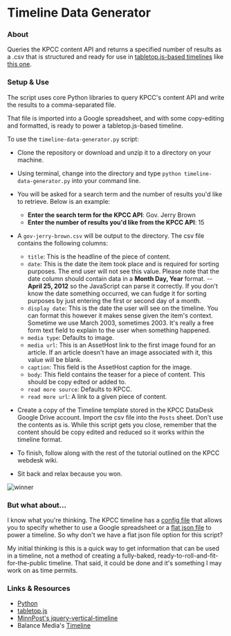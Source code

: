 # Timeline Data Generator

### About

Queries the KPCC content API and returns a specified number of results as a .csv that is structured and ready for use in [tabletop.js-based timelines](https://github.com/MinnPost/jquery-vertical-timeline) like [this one](http://projects.scpr.org/static/timelines/christopher-dorner-timeline/).

### Setup & Use

The script uses core Python libraries to query KPCC's content API and write the results to a comma-separated file.

That file is imported into a Google spreadsheet, and with some copy-editing and formatted, is ready to power a tabletop.js-based timeline. 

To use the ```timeline-data-generator.py``` script:

* Clone the repository or download and unzip it to a directory on your machine.
* Using terminal, change into the directory and type ```python timeline-data-generator.py``` into your command line.
* You will be asked for a search term and the number of results you'd like to retrieve. Below is an example:

    * **Enter the search term for the KPCC API**: Gov. Jerry Brown
    * **Enter the number of results you'd like from the KPCC API**: 15

* A ```gov-jerry-brown.csv``` will be output to the directory. The csv file contains the following columns:

    * ```title```: This is the headline of the piece of content.
    * ```date```: This is the date the item took place and is required for sorting purposes. The end user will not see this value. Please note that the date column should contain data in a **Month Day, Year** format. -- **April 25, 2012** so the JavaScript can parse it correctly. If you don't know the date something occurred, we can fudge it for sorting purposes by just entering the first or second day of a month.
    * ```display date```: This is the date the user will see on the timeline. You can format this however it makes sense given the item's context. Sometime we use March 2003, sometimes 2003. It's really a free form text field to explain to the user when something happened.
    * ```media type```: Defaults to image.
    * ```media url```: This is an AssetHost link to the first image found for an article. If an article doesn't have an image associated with it, this value will be blank.
    * ```caption```: This field is the AssetHost caption for the image.
    * ```body```: This field contains the teaser for a piece of content. This should be copy edted or added to.
    * ```read more source```: Defaults to KPCC.
    * ```read more url```: A link to a given piece of content.

* Create a copy of the Timeline template stored in the KPCC DataDesk Google Drive account. Import the csv file into the ```Posts``` sheet. Don't use the contents as is. While this script gets you close, remember that the content should be copy edited and reduced so it works within the timeline format.

* To finish, follow along with the rest of the tutorial outlined on the KPCC webdesk wiki.

* Sit back and relax because you won.

![winner](http://i0.kym-cdn.com/entries/icons/original/000/012/982/post-19715-Brent-Rambo-gif-thumbs-up-imgu-L3yP.gif)

### But what about…

I know what you're thinking. The KPCC timeline has a [config file](https://github.com/SCPR/static-projects/blob/master/timelines/christopher-dorner-timeline/timeline-config.js) that allows you to specify whether to use a Google spreadsheet or a [flat json file](https://github.com/SCPR/static-projects/blob/master/timelines/christopher-dorner-timeline/timeline-data.json) to power a timeline. So why don't we have a flat json file option for this script?

My initial thinking is this is a quick way to get information that can be used in a timeline, not a method of creating a fully-baked, ready-to-roll-and-fit-for-the-public timeline. That said, it could be done and it's something I may work on as time permits.

### Links & Resources

* [Python](http://www.python.org/)
* [tabletop.js](https://github.com/jsoma/tabletop)
* [MinnPost's jquery-vertical-timeline](https://github.com/MinnPost/jquery-vertical-timeline)
* Balance Media's [Timeline](https://github.com/balancemedia/Timeline)
